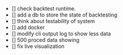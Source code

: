 - [] check backtest runtime.
- [] add a db to store the state of backtesting
- [] think about testability of system
- [] add docker
- [] modify cli output log to show less data
- [] 500 proced data showing
- [] fix live visualization